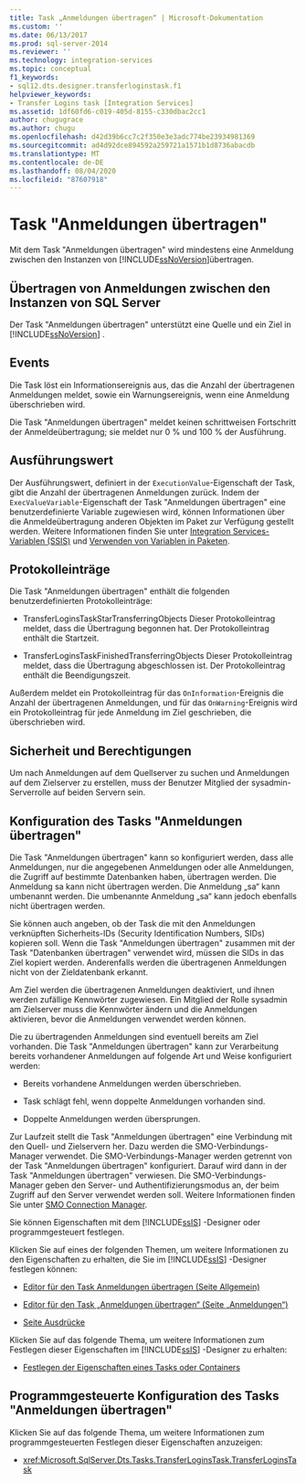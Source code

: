 ```yaml
---
title: Task „Anmeldungen übertragen“ | Microsoft-Dokumentation
ms.custom: ''
ms.date: 06/13/2017
ms.prod: sql-server-2014
ms.reviewer: ''
ms.technology: integration-services
ms.topic: conceptual
f1_keywords:
- sql12.dts.designer.transferloginstask.f1
helpviewer_keywords:
- Transfer Logins task [Integration Services]
ms.assetid: 1df60fd6-c019-405d-8155-c330dbac2cc1
author: chugugrace
ms.author: chugu
ms.openlocfilehash: d42d39b6cc7c2f350e3e3adc774be23934981369
ms.sourcegitcommit: ad4d92dce894592a259721a1571b1d8736abacdb
ms.translationtype: MT
ms.contentlocale: de-DE
ms.lasthandoff: 08/04/2020
ms.locfileid: "87607918"
---
```

# <a name="transfer-logins-task"></a>Task "Anmeldungen übertragen"
  Mit dem Task "Anmeldungen übertragen" wird mindestens eine Anmeldung zwischen den Instanzen von [!INCLUDE[ssNoVersion](../../includes/ssnoversion-md.md)]übertragen.  
  
## <a name="transfer-logins-between-instances-of-sql-server"></a>Übertragen von Anmeldungen zwischen den Instanzen von SQL Server  
 Der Task "Anmeldungen übertragen" unterstützt eine Quelle und ein Ziel in [!INCLUDE[ssNoVersion](../../includes/ssnoversion-md.md)] .  
  
## <a name="events"></a>Events  
 Die Task löst ein Informationsereignis aus, das die Anzahl der übertragenen Anmeldungen meldet, sowie ein Warnungsereignis, wenn eine Anmeldung überschrieben wird.  
  
 Die Task "Anmeldungen übertragen" meldet keinen schrittweisen Fortschritt der Anmeldeübertragung; sie meldet nur 0 % und 100 % der Ausführung.  
  
## <a name="execution-value"></a>Ausführungswert  
 Der Ausführungswert, definiert in der `ExecutionValue`-Eigenschaft der Task, gibt die Anzahl der übertragenen Anmeldungen zurück. Indem der `ExecValueVariable`-Eigenschaft der Task "Anmeldungen übertragen" eine benutzerdefinierte Variable zugewiesen wird, können Informationen über die Anmeldeübertragung anderen Objekten im Paket zur Verfügung gestellt werden. Weitere Informationen finden Sie unter [Integration Services-Variablen &#40;SSIS&#41;](../integration-services-ssis-variables.md) und [Verwenden von Variablen in Paketen](../use-variables-in-packages.md).  
  
## <a name="log-entries"></a>Protokolleinträge  
 Die Task "Anmeldungen übertragen" enthält die folgenden benutzerdefinierten Protokolleinträge:  
  
-   TransferLoginsTaskStarTransferringObjects    Dieser Protokolleintrag meldet, dass die Übertragung begonnen hat. Der Protokolleintrag enthält die Startzeit.  
  
-   TransferLoginsTaskFinishedTransferringObjects   Dieser Protokolleintrag meldet, dass die Übertragung abgeschlossen ist. Der Protokolleintrag enthält die Beendigungszeit.  
  
 Außerdem meldet ein Protokolleintrag für das `OnInformation`-Ereignis die Anzahl der übertragenen Anmeldungen, und für das `OnWarning`-Ereignis wird ein Protokolleintrag für jede Anmeldung im Ziel geschrieben, die überschrieben wird.  
  
## <a name="security-and-permissions"></a>Sicherheit und Berechtigungen  
 Um nach Anmeldungen auf dem Quellserver zu suchen und Anmeldungen auf dem Zielserver zu erstellen, muss der Benutzer Mitglied der sysadmin-Serverrolle auf beiden Servern sein.  
  
## <a name="configuration-of-the-transfer-logins-task"></a>Konfiguration des Tasks "Anmeldungen übertragen"  
 Die Task "Anmeldungen übertragen" kann so konfiguriert werden, dass alle Anmeldungen, nur die angegebenen Anmeldungen oder alle Anmeldungen, die Zugriff auf bestimmte Datenbanken haben, übertragen werden. Die Anmeldung sa kann nicht übertragen werden. Die Anmeldung „sa“ kann umbenannt werden. Die umbenannte Anmeldung „sa“ kann jedoch ebenfalls nicht übertragen werden.  
  
 Sie können auch angeben, ob der Task die mit den Anmeldungen verknüpften Sicherheits-IDs (Security Identification Numbers, SIDs) kopieren soll. Wenn die Task "Anmeldungen übertragen" zusammen mit der Task "Datenbanken übertragen" verwendet wird, müssen die SIDs in das Ziel kopiert werden. Anderenfalls werden die übertragenen Anmeldungen nicht von der Zieldatenbank erkannt.  
  
 Am Ziel werden die übertragenen Anmeldungen deaktiviert, und ihnen werden zufällige Kennwörter zugewiesen. Ein Mitglied der Rolle sysadmin am Zielserver muss die Kennwörter ändern und die Anmeldungen aktivieren, bevor die Anmeldungen verwendet werden können.  
  
 Die zu übertragenden Anmeldungen sind eventuell bereits am Ziel vorhanden. Die Task "Anmeldungen übertragen" kann zur Verarbeitung bereits vorhandener Anmeldungen auf folgende Art und Weise konfiguriert werden:  
  
-   Bereits vorhandene Anmeldungen werden überschrieben.  
  
-   Task schlägt fehl, wenn doppelte Anmeldungen vorhanden sind.  
  
-   Doppelte Anmeldungen werden übersprungen.  
  
 Zur Laufzeit stellt die Task "Anmeldungen übertragen" eine Verbindung mit den Quell- und Zielservern her. Dazu werden die SMO-Verbindungs-Manager verwendet. Die SMO-Verbindungs-Manager werden getrennt von der Task "Anmeldungen übertragen" konfiguriert. Darauf wird dann in der Task "Anmeldungen übertragen" verwiesen. Die SMO-Verbindungs-Manager geben den Server- und Authentifizierungsmodus an, der beim Zugriff auf den Server verwendet werden soll. Weitere Informationen finden Sie unter [SMO Connection Manager](../connection-manager/smo-connection-manager.md).  
  
 Sie können Eigenschaften mit dem [!INCLUDE[ssIS](../../includes/ssis-md.md)] -Designer oder programmgesteuert festlegen.  
  
 Klicken Sie auf eines der folgenden Themen, um weitere Informationen zu den Eigenschaften zu erhalten, die Sie im [!INCLUDE[ssIS](../../includes/ssis-md.md)] -Designer festlegen können:  
  
-   [Editor für den Task Anmeldungen übertragen &#40;Seite Allgemein&#41;](../general-page-of-integration-services-designers-options.md)  
  
-   [Editor für den Task „Anmeldungen übertragen“ &#40;Seite „Anmeldungen“&#41;](../transfer-logins-task-editor-logins-page.md)  
  
-   [Seite Ausdrücke](../expressions/expressions-page.md)  
  
 Klicken Sie auf das folgende Thema, um weitere Informationen zum Festlegen dieser Eigenschaften im [!INCLUDE[ssIS](../../includes/ssis-md.md)] -Designer zu erhalten:  
  
-   [Festlegen der Eigenschaften eines Tasks oder Containers](../set-the-properties-of-a-task-or-container.md)  
  
## <a name="programmatic-configuration-of-the-transfer-logins-task"></a>Programmgesteuerte Konfiguration des Tasks "Anmeldungen übertragen"  
 Klicken Sie auf das folgende Thema, um weitere Informationen zum programmgesteuerten Festlegen dieser Eigenschaften anzuzeigen:  
  
-   <xref:Microsoft.SqlServer.Dts.Tasks.TransferLoginsTask.TransferLoginsTask>  
  
  
